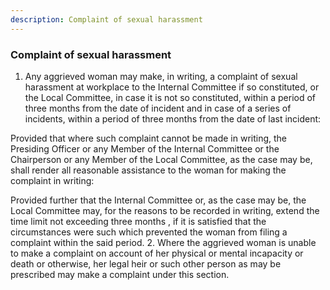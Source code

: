 ```yaml
---
description: Complaint of sexual harassment
---
```


### Complaint of sexual harassment

1. Any aggrieved woman may make, in writing, a complaint of sexual harassment at workplace to the Internal Committee if so constituted, or the Local Committee, in case it is not so constituted, within a period of three months from the date of incident and in case of a series of incidents, within a period of three months from the date of last incident:
</p>
Provided that where such complaint cannot be made in writing, the Presiding Officer or any Member of the Internal Committee or the Chairperson or any Member of the Local Committee, as the case may be,
shall render all reasonable assistance to the woman for making the complaint in writing:
</p>
Provided further that the Internal Committee or, as the case may be, the Local Committee may, for the reasons to be recorded in writing, extend the time limit not exceeding three months , if it is satisfied that the circumstances were such which prevented the woman from filing a complaint within the said period.
2. Where the aggrieved woman is unable to make a complaint on account of her physical or mental incapacity or death or otherwise, her legal heir or such other person as may be prescribed may make a complaint under this section.

